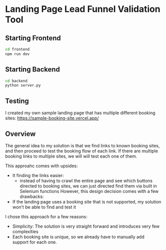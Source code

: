 # Landing Page Lead Funnel Validation Tool

## Starting Frontend
```bash
cd frontend
npm run dev
```
## Starting Backend
```bash
cd backend
python server.py
```
## Testing
I created my own sample landing page that has multiple different booking sites: https://sample-booking-site.vercel.app/

## Overview
The general idea to my solution is that we find links to known booking sites, and then proceed to test the booking flow of each link. If there are multiple booking links to multiple sites, we will will test each one of them. 

This approahc comes with upsides:
- It finding the links easier:
  - instead of having to crawl the entire page and see which buttons directed to booking sites, we can just directed find them via built in Selenium functions
However, this design decision comes with a few drawbacks:
- If the landing page uses a booking site that is not supported, my solution won't be able to find and test it

I chose this approach for a few reasons:
- Simplicity: The solution is very straight forward and introduces very few complexities
- Each booking site is unique, so we already have to manually add support for each one.

